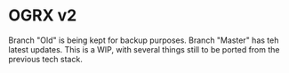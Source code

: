 # OGRX v2

Branch "Old" is being kept for backup purposes.
Branch "Master" has teh latest updates. This is a WIP, with several things still to be ported from the previous tech stack.

 